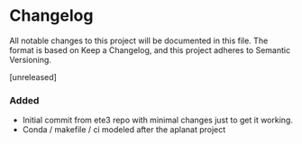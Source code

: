 # Changelog
All notable changes to this project will be documented in this file.
The format is based on Keep a Changelog,
and this project adheres to Semantic Versioning.

[unreleased]

### Added
- Initial commit from ete3 repo with minimal changes just to get it working.
- Conda / makefile / ci modeled after the aplanat project